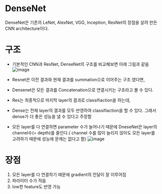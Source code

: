 # DenseNet
DenseNet은 기존의 LeNet, AlexNet, VGG, Inception, ResNet의 장점을 살려 만든 CNN architecture이다.

# 구조
- 기본적인 CNN과 ResNet, DenseNet의 구조를 비교해보면 아래 그림과 같음
![image](https://user-images.githubusercontent.com/83350692/231961088-9b9d69af-0ccc-4ae3-bf5b-ade65597576c.png)

- Resnet은 이전 결과와 현재 결과를 summation으로 이어주는 구조 였다면, 
- Densenet은 모든 결과를 Concatenation으로 연결시키는 구조라고 볼 수 있다.
- Res는 최종적으로 마지막 layer의 결과로 classifiaction을 하는데,
- Dense는 전체 layer의 결과를 모두 반영하여 classifiaction을 할 수 있다. 그래서 dense가 더 좋은 성능을 낼 수 있다고 주장함
- 모든 layer를 다 연결하면 parameter 수가 늘어나기 때문에 DneseNet은 layer의 channel수(= depth)를 줄인다.( channel 수를 많이 늘리지 않아도 모든 layer를 고려하기 때문에 성능에 문제는 없다고 함)
![image](https://user-images.githubusercontent.com/83350692/231962905-6f78067b-708e-4936-9435-c14e5e67eed9.png)

# 장점
1. 모든 layer를 다 연결하기 때문에 gradient의 전달이 잘 이루어짐
2. 파라미터 수가 적음
3. low한 feature도 반영 가능